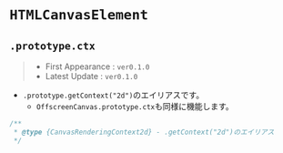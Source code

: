 # `HTMLCanvasElement`

## `.prototype.ctx`

> - First Appearance : `ver0.1.0`
> - Latest Update : `ver0.1.0`

- `.prototype.getContext("2d")`のエイリアスです。
    - `OffscreenCanvas.prototype.ctx`も同様に機能します。

```js
/**
 * @type {CanvasRenderingContext2d} - .getContext("2d")のエイリアス
 */
```
